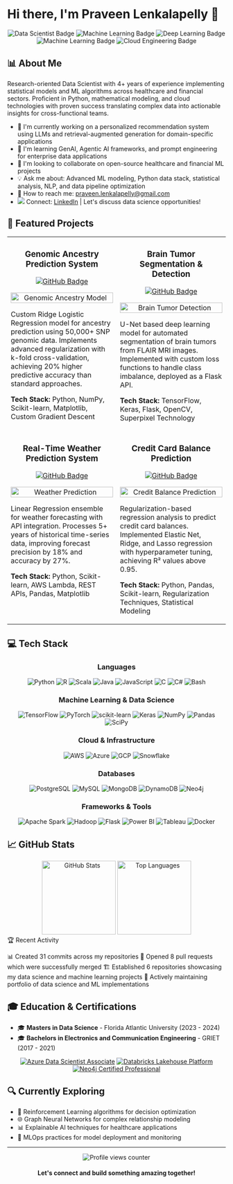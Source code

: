 # Hi there, I'm Praveen Lenkalapelly 👋

<div align="center">
  <img src="https://img.shields.io/badge/-Data%20Scientist-2978B5?style=for-the-badge" alt="Data Scientist Badge"/>
  <img src="https://img.shields.io/badge/-Data%20Engineer-C45427?style=for-the-badge" alt="Machine Learning Badge"/>
  <img src="https://img.shields.io/badge/-AI%20Engineer-6F42C1?style=for-the-badge" alt="Deep Learning Badge"/>
  <img src="https://img.shields.io/badge/-Machine%20Learning%20Engineer-16A085?style=for-the-badge" alt="Machine Learning Badge"/>
  <img src="https://img.shields.io/badge/-Cloud%20Engineer-607D8B?style=for-the-badge" alt="Cloud Engineering Badge"/>
</div>

## 📊 About Me

Research-oriented Data Scientist with 4+ years of experience implementing statistical models and ML algorithms across healthcare and financial sectors. Proficient in Python, mathematical modeling, and cloud technologies with proven success translating complex data into actionable insights for cross-functional teams.

- 🔬 I'm currently working on a personalized recommendation system using LLMs and retrieval-augmented generation for domain-specific applications
- 🚀 I'm learning GenAI, Agentic AI frameworks, and prompt engineering for enterprise data applications
- 🤝 I'm looking to collaborate on open-source healthcare and financial ML projects
- 💡 Ask me about: Advanced ML modeling, Python data stack, statistical analysis, NLP, and data pipeline optimization
- 📧 How to reach me: [praveen.lenkalapelly@gmail.com](mailto:praveen.lenkalapelly9@gmail.com)
- <img src="https://img.shields.io/badge/LinkedIn-0077B5?style=for-the-badge&logo=linkedin&logoColor=white" /> Connect: [LinkedIn](https://www.linkedin.com/in/praveen-lenkalapelly/) | Let's discuss data science opportunities!

## 🚀 Featured Projects

<table>
  <tr>
    <td width="50%" valign="top">
      <h3 align="center">Genomic Ancestry Prediction System</h3>
      <div align="center">
        <a href="https://github.com/yourusername/genomic-ancestry-prediction" target="_blank">
          <img src="https://img.shields.io/badge/GitHub-View%20Code-blue?style=for-the-badge&logo=github" alt="GitHub Badge">
        </a>
      </div>
      <p align="center">
        <img src="https://raw.githubusercontent.com/yourusername/genomic-ancestry-prediction/main/images/ancestry_model.png" width="100%"  alt="Genomic Ancestry Model"/>
      </p>
      <p>
        Custom Ridge Logistic Regression model for ancestry prediction using 50,000+ SNP genomic data. Implements advanced regularization with k-fold cross-validation, achieving 20% higher predictive accuracy than standard approaches.
      </p>
      <p><strong>Tech Stack:</strong> Python, NumPy, Scikit-learn, Matplotlib, Custom Gradient Descent</p>
    </td>
    <td width="50%" valign="top">
      <h3 align="center">Brain Tumor Segmentation & Detection</h3>
      <div align="center">
        <a href="https://github.com/yourusername/brain-tumor-detection" target="_blank">
          <img src="https://img.shields.io/badge/GitHub-View%20Code-blue?style=for-the-badge&logo=github" alt="GitHub Badge">
        </a>
      </div>
      <p align="center">
        <img src="https://raw.githubusercontent.com/yourusername/brain-tumor-detection/main/images/tumor_segmentation.png" width="100%"  alt="Brain Tumor Detection"/>
      </p>
      <p>
        U-Net based deep learning model for automated segmentation of brain tumors from FLAIR MRI images. Implemented with custom loss functions to handle class imbalance, deployed as a Flask API.
      </p>
      <p><strong>Tech Stack:</strong> TensorFlow, Keras, Flask, OpenCV, Superpixel Technology</p>
    </td>
  </tr>
  <tr>
    <td width="50%" valign="top">
      <h3 align="center">Real-Time Weather Prediction System</h3>
      <div align="center">
        <a href="https://github.com/yourusername/weather-prediction" target="_blank">
          <img src="https://img.shields.io/badge/GitHub-View%20Code-blue?style=for-the-badge&logo=github" alt="GitHub Badge">
        </a>
      </div>
      <p align="center">
        <img src="https://raw.githubusercontent.com/yourusername/weather-prediction/main/images/weather_forecast.png" width="100%"  alt="Weather Prediction"/>
      </p>
      <p>
        Linear Regression ensemble for weather forecasting with API integration. Processes 5+ years of historical time-series data, improving forecast precision by 18% and accuracy by 27%.
      </p>
      <p><strong>Tech Stack:</strong> Python, Scikit-learn, AWS Lambda, REST APIs, Pandas, Matplotlib</p>
    </td>
    <td width="50%" valign="top">
      <h3 align="center">Credit Card Balance Prediction</h3>
      <div align="center">
        <a href="https://github.com/yourusername/credit-balance-prediction" target="_blank">
          <img src="https://img.shields.io/badge/GitHub-View%20Code-blue?style=for-the-badge&logo=github" alt="GitHub Badge">
        </a>
      </div>
      <p align="center">
        <img src="https://raw.githubusercontent.com/yourusername/credit-balance-prediction/main/images/credit_prediction.png" width="100%"  alt="Credit Balance Prediction"/>
      </p>
      <p>
        Regularization-based regression analysis to predict credit card balances. Implemented Elastic Net, Ridge, and Lasso regression with hyperparameter tuning, achieving R² values above 0.95.
      </p>
      <p><strong>Tech Stack:</strong> Python, Pandas, Scikit-learn, Regularization Techniques, Statistical Modeling</p>
    </td>
  </tr>
</table>

## 💻 Tech Stack

<div align="center">
  
### Languages
![Python](https://img.shields.io/badge/Python-3776AB?style=flat-square&logo=python&logoColor=white)
![R](https://img.shields.io/badge/R-276DC3?style=flat-square&logo=r&logoColor=white)
![Scala](https://img.shields.io/badge/Scala-DC322F?style=flat-square&logo=scala&logoColor=white)
![Java](https://img.shields.io/badge/Java-ED8B00?style=flat-square&logo=java&logoColor=white)
![JavaScript](https://img.shields.io/badge/JavaScript-F7DF1E?style=flat-square&logo=javascript&logoColor=black)
![C](https://img.shields.io/badge/C-00599C?style=flat-square&logo=c&logoColor=white)
![C#](https://img.shields.io/badge/C%23-239120?style=flat-square&logo=c-sharp&logoColor=white)
![Bash](https://img.shields.io/badge/Bash-4EAA25?style=flat-square&logo=gnu-bash&logoColor=white)

### Machine Learning & Data Science
![TensorFlow](https://img.shields.io/badge/TensorFlow-FF6F00?style=flat-square&logo=tensorflow&logoColor=white)
![PyTorch](https://img.shields.io/badge/PyTorch-EE4C2C?style=flat-square&logo=pytorch&logoColor=white)
![scikit-learn](https://img.shields.io/badge/scikit--learn-F7931E?style=flat-square&logo=scikit-learn&logoColor=white)
![Keras](https://img.shields.io/badge/Keras-D00000?style=flat-square&logo=keras&logoColor=white)
![NumPy](https://img.shields.io/badge/NumPy-013243?style=flat-square&logo=numpy&logoColor=white)
![Pandas](https://img.shields.io/badge/Pandas-150458?style=flat-square&logo=pandas&logoColor=white)
![SciPy](https://img.shields.io/badge/SciPy-8CAAE6?style=flat-square&logo=scipy&logoColor=white)

### Cloud & Infrastructure
![AWS](https://img.shields.io/badge/AWS-232F3E?style=flat-square&logo=amazon-aws&logoColor=white)
![Azure](https://img.shields.io/badge/Azure-0089D6?style=flat-square&logo=microsoft-azure&logoColor=white)
![GCP](https://img.shields.io/badge/GCP-4285F4?style=flat-square&logo=google-cloud&logoColor=white)
![Snowflake](https://img.shields.io/badge/Snowflake-29B5E8?style=flat-square&logo=snowflake&logoColor=white)

### Databases
![PostgreSQL](https://img.shields.io/badge/PostgreSQL-336791?style=flat-square&logo=postgresql&logoColor=white)
![MySQL](https://img.shields.io/badge/MySQL-4479A1?style=flat-square&logo=mysql&logoColor=white)
![MongoDB](https://img.shields.io/badge/MongoDB-47A248?style=flat-square&logo=mongodb&logoColor=white)
![DynamoDB](https://img.shields.io/badge/DynamoDB-4053D6?style=flat-square&logo=amazon-dynamodb&logoColor=white)
![Neo4j](https://img.shields.io/badge/Neo4j-008CC1?style=flat-square&logo=neo4j&logoColor=white)

### Frameworks & Tools
![Apache Spark](https://img.shields.io/badge/Apache%20Spark-E25A1C?style=flat-square&logo=apache-spark&logoColor=white)
![Hadoop](https://img.shields.io/badge/Hadoop-66CCFF?style=flat-square&logo=apache-hadoop&logoColor=black)
![Flask](https://img.shields.io/badge/Flask-000000?style=flat-square&logo=flask&logoColor=white)
![Power BI](https://img.shields.io/badge/Power%20BI-F2C811?style=flat-square&logo=power-bi&logoColor=black)
![Tableau](https://img.shields.io/badge/Tableau-E97627?style=flat-square&logo=tableau&logoColor=white)
![Docker](https://img.shields.io/badge/Docker-2496ED?style=flat-square&logo=docker&logoColor=white)

</div>

## 📈 GitHub Stats

<div align="center">
  <img src="https://github-readme-stats.vercel.app/api?username=lenkalapellypraveen&show_icons=true&theme=radical&count_private=true" alt="GitHub Stats" height="170">
  <img src="https://github-readme-stats.vercel.app/api/top-langs/?username=lenkalapellypraveen&layout=compact&theme=radical" alt="Top Languages" height="170">
</div>
🏆 Recent Activity

📊 Created 31 commits across my repositories
🔄 Opened 8 pull requests which were successfully merged
🏗️ Established 6 repositories showcasing my data science and machine learning projects
💼 Actively maintaining portfolio of data science and ML implementations

## 🎓 Education & Certifications

- 🎓 **Masters in Data Science** - Florida Atlantic University (2023 - 2024)
- 🎓 **Bachelors in Electronics and Communication Engineering** - GRIET (2017 - 2021)

<div align="center">
  
  [![Azure Data Scientist Associate](https://img.shields.io/badge/Microsoft-Azure%20Data%20Scientist%20Associate-0078D4?style=for-the-badge&logo=microsoft-azure&logoColor=white)](https://www.credential.net/)
  [![Databricks Lakehouse Platform](https://img.shields.io/badge/Databricks-Lakehouse%20Platform-FF3621?style=for-the-badge&logo=databricks&logoColor=white)](https://www.credential.net/)
  [![Neo4j Certified Professional](https://img.shields.io/badge/Neo4j-Certified%20Professional-008CC1?style=for-the-badge&logo=neo4j&logoColor=white)](https://www.credential.net/)
  
</div>

## 🔍 Currently Exploring

- 🧠 Reinforcement Learning algorithms for decision optimization
- 🌐 Graph Neural Networks for complex relationship modeling
- 📊 Explainable AI techniques for healthcare applications
- 🔄 MLOps practices for model deployment and monitoring

---

<div align="center">
  <img src="https://komarev.com/ghpvc/?username=yourusername&style=flat-square&color=blue" alt="Profile views counter"/>
  <h4>Let's connect and build something amazing together!</h4>
</div>
